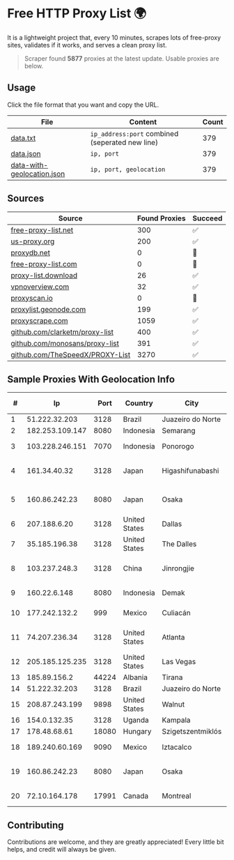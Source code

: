 
# Free HTTP Proxy List 🌍

It is a lightweight project that, every 10 minutes, scrapes lots of free-proxy sites, validates if it works, and serves a clean proxy list.


> Scraper found **5877** proxies at the latest update. Usable proxies are below.

## Usage

Click the file format that you want and copy the URL.


|File|Content|Count|
|----|-------|-----|
|[data.txt](https://raw.githubusercontent.com/themiralay/Proxy-List-World/master/data.txt)|`ip_address:port` combined (seperated new line)|379|
|[data.json](https://raw.githubusercontent.com/themiralay/Proxy-List-World/master/data.json)|`ip, port`|379|
|[data-with-geolocation.json](https://raw.githubusercontent.com/themiralay/Proxy-List-World/master/data-with-geolocation.json)|`ip, port, geolocation`|379|

## Sources

|Source|Found Proxies|Succeed|
|------|-------------|-------|
|[free-proxy-list.net](https://free-proxy-list.net)|300|✅|
|[us-proxy.org](https://www.us-proxy.org)|200|✅|
|[proxydb.net](http://proxydb.net)|0|🚫|
|[free-proxy-list.com](https://free-proxy-list.com/?page=&port=&type%5B%5D=http&type%5B%5D=https&up_time=0&search=Search)|0|🚫|
|[proxy-list.download](https://www.proxy-list.download/HTTP)|26|✅|
|[vpnoverview.com](https://vpnoverview.com/privacy/anonymous-browsing/free-proxy-servers)|32|✅|
|[proxyscan.io](https://www.proxyscan.io)|0|🚫|
|[proxylist.geonode.com](https://proxylist.geonode.com/api/proxy-list?limit=300&page=1&sort_by=lastChecked&sort_type=desc&protocols=http,https)|199|✅|
|[proxyscrape.com](https://api.proxyscrape.com/v2/?request=displayproxies&protocol=http&timeout=10000&country=all&ssl=all&anonymity=all)|1059|✅|
|[github.com/clarketm/proxy-list](https://raw.githubusercontent.com/clarketm/proxy-list/master/proxy-list-raw.txt)|400|✅|
|[github.com/monosans/proxy-list](https://raw.githubusercontent.com/monosans/proxy-list/main/proxies/http.txt)|391|✅|
|[github.com/TheSpeedX/PROXY-List](https://raw.githubusercontent.com/TheSpeedX/PROXY-List/master/http.txt)|3270|✅|


## Sample Proxies With Geolocation Info

|#|Ip|Port|Country|City|Internet Service Provider|
|-|--|----|-------|----|-------------------------|
|1|51.222.32.203|3128|Brazil|Juazeiro do Norte|OVH Hosting|
|2|182.253.109.147|8080|Indonesia|Semarang|Biznet Metronet|
|3|103.228.246.151|7070|Indonesia|Ponorogo|PT Giga Patra Multimedia|
|4|161.34.40.32|3128|Japan|Higashifunabashi|NTT PC Communications, Inc.|
|5|160.86.242.23|8080|Japan|Osaka|Sony Network Communications Inc|
|6|207.188.6.20|3128|United States|Dallas|Latitude.sh|
|7|35.185.196.38|3128|United States|The Dalles|Google LLC|
|8|103.237.248.3|3128|China|Jinrongjie|China Unicom Beijing Province Network|
|9|160.22.6.148|8080|Indonesia|Demak|PT Satu Lima Indonesia|
|10|177.242.132.2|999|Mexico|Culiacán|Mega Cable, S.A. de C.V.|
|11|74.207.236.34|3128|United States|Atlanta|Akamai Technologies, Inc.|
|12|205.185.125.235|3128|United States|Las Vegas|FranTech Solutions|
|13|185.89.156.2|44224|Albania|Tirana|ATU|
|14|51.222.32.203|3128|Brazil|Juazeiro do Norte|OVH Hosting|
|15|208.87.243.199|9898|United States|Walnut|Psychz Networks|
|16|154.0.132.35|3128|Uganda|Kampala|DATA-RT1|
|17|178.48.68.61|18080|Hungary|Szigetszentmiklós|UPC|
|18|189.240.60.169|9090|Mexico|Iztacalco|Uninet S.A. de C.V.|
|19|160.86.242.23|8080|Japan|Osaka|Sony Network Communications Inc|
|20|72.10.164.178|17991|Canada|Montreal|GloboTech Communications|



## Contributing

Contributions are welcome, and they are greatly appreciated! Every
little bit helps, and credit will always be given.

